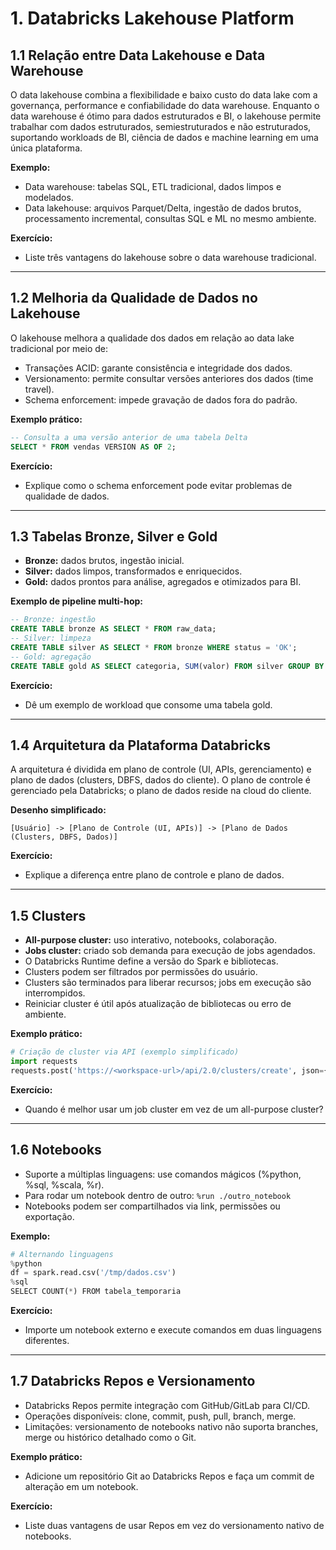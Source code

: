 # 1. Databricks Lakehouse Platform

## 1.1 Relação entre Data Lakehouse e Data Warehouse
O data lakehouse combina a flexibilidade e baixo custo do data lake com a governança, performance e confiabilidade do data warehouse. Enquanto o data warehouse é ótimo para dados estruturados e BI, o lakehouse permite trabalhar com dados estruturados, semiestruturados e não estruturados, suportando workloads de BI, ciência de dados e machine learning em uma única plataforma.

**Exemplo:**
- Data warehouse: tabelas SQL, ETL tradicional, dados limpos e modelados.
- Data lakehouse: arquivos Parquet/Delta, ingestão de dados brutos, processamento incremental, consultas SQL e ML no mesmo ambiente.

**Exercício:**
- Liste três vantagens do lakehouse sobre o data warehouse tradicional.

---

## 1.2 Melhoria da Qualidade de Dados no Lakehouse
O lakehouse melhora a qualidade dos dados em relação ao data lake tradicional por meio de:
- Transações ACID: garante consistência e integridade dos dados.
- Versionamento: permite consultar versões anteriores dos dados (time travel).
- Schema enforcement: impede gravação de dados fora do padrão.

**Exemplo prático:**
```sql
-- Consulta a uma versão anterior de uma tabela Delta
SELECT * FROM vendas VERSION AS OF 2;
```

**Exercício:**
- Explique como o schema enforcement pode evitar problemas de qualidade de dados.

---

## 1.3 Tabelas Bronze, Silver e Gold
- **Bronze:** dados brutos, ingestão inicial.
- **Silver:** dados limpos, transformados e enriquecidos.
- **Gold:** dados prontos para análise, agregados e otimizados para BI.

**Exemplo de pipeline multi-hop:**
```sql
-- Bronze: ingestão
CREATE TABLE bronze AS SELECT * FROM raw_data;
-- Silver: limpeza
CREATE TABLE silver AS SELECT * FROM bronze WHERE status = 'OK';
-- Gold: agregação
CREATE TABLE gold AS SELECT categoria, SUM(valor) FROM silver GROUP BY categoria;
```

**Exercício:**
- Dê um exemplo de workload que consome uma tabela gold.

---

## 1.4 Arquitetura da Plataforma Databricks
A arquitetura é dividida em plano de controle (UI, APIs, gerenciamento) e plano de dados (clusters, DBFS, dados do cliente). O plano de controle é gerenciado pela Databricks; o plano de dados reside na cloud do cliente.

**Desenho simplificado:**
```
[Usuário] -> [Plano de Controle (UI, APIs)] -> [Plano de Dados (Clusters, DBFS, Dados)]
```

**Exercício:**
- Explique a diferença entre plano de controle e plano de dados.

---

## 1.5 Clusters
- **All-purpose cluster:** uso interativo, notebooks, colaboração.
- **Jobs cluster:** criado sob demanda para execução de jobs agendados.
- O Databricks Runtime define a versão do Spark e bibliotecas.
- Clusters podem ser filtrados por permissões do usuário.
- Clusters são terminados para liberar recursos; jobs em execução são interrompidos.
- Reiniciar cluster é útil após atualização de bibliotecas ou erro de ambiente.

**Exemplo prático:**
```python
# Criação de cluster via API (exemplo simplificado)
import requests
requests.post('https://<workspace-url>/api/2.0/clusters/create', json={...})
```

**Exercício:**
- Quando é melhor usar um job cluster em vez de um all-purpose cluster?

---

## 1.6 Notebooks
- Suporte a múltiplas linguagens: use comandos mágicos (%python, %sql, %scala, %r).
- Para rodar um notebook dentro de outro: `%run ./outro_notebook`
- Notebooks podem ser compartilhados via link, permissões ou exportação.

**Exemplo:**
```python
# Alternando linguagens
%python
df = spark.read.csv('/tmp/dados.csv')
%sql
SELECT COUNT(*) FROM tabela_temporaria
```

**Exercício:**
- Importe um notebook externo e execute comandos em duas linguagens diferentes.

---

## 1.7 Databricks Repos e Versionamento
- Databricks Repos permite integração com GitHub/GitLab para CI/CD.
- Operações disponíveis: clone, commit, push, pull, branch, merge.
- Limitações: versionamento de notebooks nativo não suporta branches, merge ou histórico detalhado como o Git.

**Exemplo prático:**
- Adicione um repositório Git ao Databricks Repos e faça um commit de alteração em um notebook.

**Exercício:**
- Liste duas vantagens de usar Repos em vez do versionamento nativo de notebooks. 